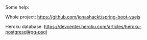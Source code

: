 Some help:

Whole project: https://github.com/jonashackt/spring-boot-vuejs

Heroku database: https://devcenter.heroku.com/articles/heroku-postgresql#pg-psql
